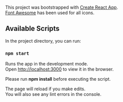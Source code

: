 This project was bootstrapped with [Create React App](https://github.com/facebookincubator/create-react-app).<br>
[Font Awesome](https://fontawesome.com/) has been used for all icons.

## Available Scripts

In the project directory, you can run:

### `npm start`

Runs the app in the development mode.<br>
Open [http://localhost:3000](http://localhost:3000) to view it in the browser.

Please run <b>npm install</b> before executing the script.

The page will reload if you make edits.<br>
You will also see any lint errors in the console.

